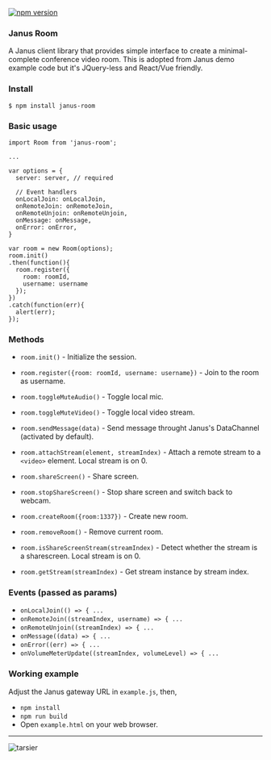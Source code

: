[![npm version](https://badge.fury.io/js/janus-room.png)](https://badge.fury.io/js/janus-room)

### Janus Room

A Janus client library that provides simple interface to create a minimal-complete conference video room. This is adopted from Janus demo example code but it's JQuery-less and React/Vue friendly.

### Install

```
$ npm install janus-room
```

### Basic usage

```
import Room from 'janus-room';

...

var options = {
  server: server, // required

  // Event handlers
  onLocalJoin: onLocalJoin,
  onRemoteJoin: onRemoteJoin,
  onRemoteUnjoin: onRemoteUnjoin,
  onMessage: onMessage,
  onError: onError,
}

var room = new Room(options);
room.init()
.then(function(){
  room.register({
    room: roomId,
    username: username
  });
})
.catch(function(err){
  alert(err);
});
```

### Methods

- `room.init()` - Initialize the session.

- `room.register({room: roomId, username: username})` - Join to the room as username.
- `room.toggleMuteAudio()` - Toggle local mic.
- `room.toggleMuteVideo()` - Toggle local video stream.
- `room.sendMessage(data)` - Send message throught Janus's DataChannel (activated by default).
- `room.attachStream(element, streamIndex)` - Attach a remote stream to a `<video>` element. Local stream is on 0.
- `room.shareScreen()` - Share screen.
- `room.stopShareScreen()` - Stop share screen and switch back to webcam.
- `room.createRoom({room:1337})` - Create new room.
- `room.removeRoom()` - Remove current room.
- `room.isShareScreenStream(streamIndex)` - Detect whether the stream is a sharescreen. Local stream is on 0.
- `room.getStream(streamIndex)` - Get stream instance by stream index.

### Events (passed as params)

- `onLocalJoin(() => { ...`
- `onRemoteJoin((streamIndex, username) => { ...`
- `onRemoteUnjoin((streamIndex) => { ...`
- `onMessage((data) => { ...`
- `onError((err) => { ...`
- `onVolumeMeterUpdate((streamIndex, volumeLevel) => { ...`

### Working example

Adjust the Janus gateway URL in `example.js`, then,

- `npm install`
- `npm run build`
- Open `example.html` on your web browser.

-----

![tarsier](https://user-images.githubusercontent.com/2534060/47661055-e06e4580-dbca-11e8-96f4-30dcdcb14c81.png)


